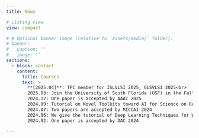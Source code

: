 ```yaml
---
title: News

# Listing view
view: compact

# # Optional banner image (relative to `assets/media/` folder).
# banner:
#   caption: ''
#   image: ''
sections:
  - block: contact
    content:
      title: Courses
      text: >
        **[2025.04]**: TPC member for ISLVLSI 2025, GLSVLSI 2025<br>
        2025.03: Join the University of South Florida (USF) in the Fall 2025
        2024.12: One paper is accepted by AAAI 2025
        2024.09: Tutorial on Novel Toolkits toward AI for Science on Resource-Constrained Computing Systems at ESWEEK 2024
        2024.07: Two papers are accepted by MICCAI 2024
        2024.06: We give the tutorial of Deep Learning Techniques for Wave-Based Imaging at SIAM 2024
        2024.02: One paper is accepted by DAC 2024

---
```

